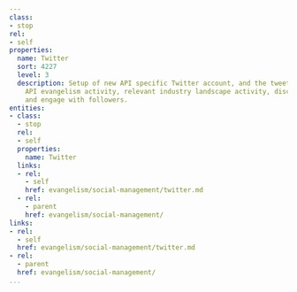 ```yaml
---
class:
- stop
rel:
- self
properties:
  name: Twitter
  sort: 4227
  level: 3
  description: Setup of new API specific Twitter account, and the tweeting of all
    API evangelism activity, relevant industry landscape activity, discover new followers
    and engage with followers.
entities:
- class:
  - stop
  rel:
  - self
  properties:
    name: Twitter
  links:
  - rel:
    - self
    href: evangelism/social-management/twitter.md
  - rel:
    - parent
    href: evangelism/social-management/
links:
- rel:
  - self
  href: evangelism/social-management/twitter.md
- rel:
  - parent
  href: evangelism/social-management/
...
```

